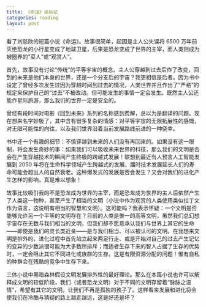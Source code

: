 ```yaml
---
title: 《命运》读后记
categories: reading
layout: post
---
```


看了刘慈欣的短篇小说《命运》。故事很简单，起因是主人公失误将 6500 万年前灭绝恐龙的小行星变成了地球卫星，后果是恐龙变成了世界的主宰，而人类则成为被圈养的“菜人”或“观赏人”。

首先，故事没有讨论“传统”的平等宇宙的概念。主人公穿越到过去后作了改变，回到的未来是他们本身的世界，还是一个分支后的宇宙？我更相信是后者。因为书中设定了曾经多次发生过因为穿越时间到过去的情况，人类世界并且作出了“严格”的规定来保护自己的“过去”不被改动。但可能发生的事情一定会发生。既然主人公还能作星际旅游，那么我们的世界一定是安全的。

曾经有段时间对电影《回到未来》系列的名称感到费解，总以为是翻译的问题。现在想来名字妙极了，其中含有很多复杂的情感：对平等宇宙的无限拓展性的感慨，对无限可能性的向往，以及我们世界沿着当前发展路线前进的一种侥幸。

书中还一个有趣的细节：不慎穿越到未来的人们没有再回来的。如果没有这一限制，将会发生奇妙的事：如果我们可以吸收未来世界的科技，那么我们的文明是否会在产生穿越技术的瞬间产生终极的跨越式发展！联想到最近有人预言人工智能发展到 2050 年将在生命科学领域产生跨越式的发展，届时技术发展延长人们的寿命可能会超出人的自然衰老。这种爆发式的发展是否会发生？又会对我们的进化产生怎样的影响，真是难以想象！

故事比较吸引我的不是恐龙成为世界的主宰，而是恐龙成为世界的主人后依然产生了人类这一物种，甚至产生了相当的文明（小说中作为观赏的人类使用类似拉丁文作为语言，这说明有相当的智慧和文明）。这可能吗？我表示怀疑：一个文明是否能够允许另一个平等的文明存在？目前的人类是惟一的高等文明，虽然我们总幻想宇宙存在无数与我们相当的文明，但我们却不愿意承认我们与世界上其它的生命——即使是我们的灵长类近亲——是与我们相当、可以被认可的文明。在我想来文明是排外的，进化过程中首先站立起来两足行走、或是开始对自己的过去产生记忆的变异的少数派很可能为大多数所排斥；而适者生存下来的智人占据了生存的优势时，一定会阻止其它不同进化或族群的生存。这是有限资源分配的问题！惟有自私的种群会在残酷的竞争中生存下来。

三体小说中黑暗森林假设文明发展排外性的最好理论。那么在本篇小说也许可以解释成文明的较低阶段，我们（或者恐龙文明）对于不同的文明存留着“脉脉之温情”，希望有其它的文明，让我们不再是孤独的孩子了。这样看来发展和进化将会使我们在冷酷与猜疑的路上越走越远，这是好还是坏？


